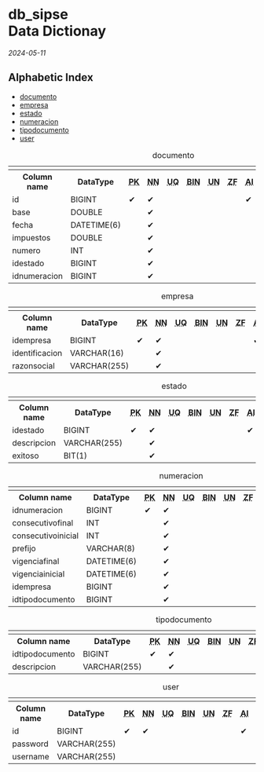 
<div id="title-sect">
<h1>db_sipse<br> Data Dictionay</h1>
<p>
<em>2024-05-11</em>
</p>
<p class="proj-desc">
<em></em>
</p>
</div>
<h2>Alphabetic Index</h2>
<ul>
<li><a href='#documento'>documento</a></li>
<li><a href='#empresa'>empresa</a></li>
<li><a href='#estado'>estado</a></li>
<li><a href='#numeracion'>numeracion</a></li>
<li><a href='#tipodocumento'>tipodocumento</a></li>
<li><a href='#user'>user</a></li>
</ul>
<table id='documento'>
<caption>documento</caption>
<tr><td colspan='11'></td></tr>
<tr>
    <th>Column name</th>
    <th>DataType</th>
    <th><abbr title='Primary Key'>PK</abbr></th>
    <th><abbr title='Not Null'>NN</abbr></th>
    <th><abbr title='Unique'>UQ</abbr></th>
    <th><abbr title='Binary'>BIN</abbr></th>
    <th><abbr title='Unsigned'>UN</abbr></th>
    <th><abbr title='Zero Fill'>ZF</abbr></th>
    <th><abbr title='Auto Increment'>AI</abbr></th>
    <th>Default</th>
    <th>Comment</th>
</tr>
<tr>
    <td>id</td>
    <td>BIGINT</td>
    <td>&#10004;</td>
    <td>&#10004;</td>
    <td>&nbsp;</td>
    <td>&nbsp;</td>
    <td>&nbsp;</td>
    <td>&nbsp;</td>
    <td>&#10004;</td>
    <td></td>
    <td></td>
</tr>
<tr>
    <td>base</td>
    <td>DOUBLE</td>
    <td>&nbsp;</td>
    <td>&#10004;</td>
    <td>&nbsp;</td>
    <td>&nbsp;</td>
    <td>&nbsp;</td>
    <td>&nbsp;</td>
    <td class='attr'>&nbsp;</td>
    <td></td>
    <td></td>
</tr>
<tr>
    <td>fecha</td>
    <td>DATETIME(6)</td>
    <td>&nbsp;</td>
    <td>&#10004;</td>
    <td>&nbsp;</td>
    <td>&nbsp;</td>
    <td>&nbsp;</td>
    <td>&nbsp;</td>
    <td class='attr'>&nbsp;</td>
    <td></td>
    <td></td>
</tr>
<tr>
    <td>impuestos</td>
    <td>DOUBLE</td>
    <td>&nbsp;</td>
    <td>&#10004;</td>
    <td>&nbsp;</td>
    <td>&nbsp;</td>
    <td>&nbsp;</td>
    <td>&nbsp;</td>
    <td class='attr'>&nbsp;</td>
    <td></td>
    <td></td>
</tr>
<tr>
    <td>numero</td>
    <td>INT</td>
    <td>&nbsp;</td>
    <td>&#10004;</td>
    <td>&nbsp;</td>
    <td>&nbsp;</td>
    <td>&nbsp;</td>
    <td>&nbsp;</td>
    <td class='attr'>&nbsp;</td>
    <td></td>
    <td></td>
</tr>
<tr>
    <td>idestado</td>
    <td>BIGINT</td>
    <td>&nbsp;</td>
    <td>&#10004;</td>
    <td>&nbsp;</td>
    <td>&nbsp;</td>
    <td>&nbsp;</td>
    <td>&nbsp;</td>
    <td class='attr'>&nbsp;</td>
    <td></td>
    <td></td>
</tr>
<tr>
    <td>idnumeracion</td>
    <td>BIGINT</td>
    <td>&nbsp;</td>
    <td>&#10004;</td>
    <td>&nbsp;</td>
    <td>&nbsp;</td>
    <td>&nbsp;</td>
    <td>&nbsp;</td>
    <td class='attr'>&nbsp;</td>
    <td></td>
    <td></td>
</tr>
<table id='empresa'>
<caption>empresa</caption>
<tr><td colspan='11'></td></tr>
<tr>
    <th>Column name</th>
    <th>DataType</th>
    <th><abbr title='Primary Key'>PK</abbr></th>
    <th><abbr title='Not Null'>NN</abbr></th>
    <th><abbr title='Unique'>UQ</abbr></th>
    <th><abbr title='Binary'>BIN</abbr></th>
    <th><abbr title='Unsigned'>UN</abbr></th>
    <th><abbr title='Zero Fill'>ZF</abbr></th>
    <th><abbr title='Auto Increment'>AI</abbr></th>
    <th>Default</th>
    <th>Comment</th>
</tr>
<tr>
    <td>idempresa</td>
    <td>BIGINT</td>
    <td>&#10004;</td>
    <td>&#10004;</td>
    <td>&nbsp;</td>
    <td>&nbsp;</td>
    <td>&nbsp;</td>
    <td>&nbsp;</td>
    <td>&#10004;</td>
    <td></td>
    <td></td>
</tr>
<tr>
    <td>identificacion</td>
    <td>VARCHAR(16)</td>
    <td>&nbsp;</td>
    <td>&#10004;</td>
    <td>&nbsp;</td>
    <td>&nbsp;</td>
    <td>&nbsp;</td>
    <td>&nbsp;</td>
    <td class='attr'>&nbsp;</td>
    <td></td>
    <td></td>
</tr>
<tr>
    <td>razonsocial</td>
    <td>VARCHAR(255)</td>
    <td>&nbsp;</td>
    <td>&#10004;</td>
    <td>&nbsp;</td>
    <td>&nbsp;</td>
    <td>&nbsp;</td>
    <td>&nbsp;</td>
    <td class='attr'>&nbsp;</td>
    <td></td>
    <td></td>
</tr>
<table id='estado'>
<caption>estado</caption>
<tr><td colspan='11'></td></tr>
<tr>
    <th>Column name</th>
    <th>DataType</th>
    <th><abbr title='Primary Key'>PK</abbr></th>
    <th><abbr title='Not Null'>NN</abbr></th>
    <th><abbr title='Unique'>UQ</abbr></th>
    <th><abbr title='Binary'>BIN</abbr></th>
    <th><abbr title='Unsigned'>UN</abbr></th>
    <th><abbr title='Zero Fill'>ZF</abbr></th>
    <th><abbr title='Auto Increment'>AI</abbr></th>
    <th>Default</th>
    <th>Comment</th>
</tr>
<tr>
    <td>idestado</td>
    <td>BIGINT</td>
    <td>&#10004;</td>
    <td>&#10004;</td>
    <td>&nbsp;</td>
    <td>&nbsp;</td>
    <td>&nbsp;</td>
    <td>&nbsp;</td>
    <td>&#10004;</td>
    <td></td>
    <td></td>
</tr>
<tr>
    <td>descripcion</td>
    <td>VARCHAR(255)</td>
    <td>&nbsp;</td>
    <td>&#10004;</td>
    <td>&nbsp;</td>
    <td>&nbsp;</td>
    <td>&nbsp;</td>
    <td>&nbsp;</td>
    <td class='attr'>&nbsp;</td>
    <td></td>
    <td></td>
</tr>
<tr>
    <td>exitoso</td>
    <td>BIT(1)</td>
    <td>&nbsp;</td>
    <td>&#10004;</td>
    <td>&nbsp;</td>
    <td>&nbsp;</td>
    <td>&nbsp;</td>
    <td>&nbsp;</td>
    <td class='attr'>&nbsp;</td>
    <td></td>
    <td></td>
</tr>
<table id='numeracion'>
<caption>numeracion</caption>
<tr><td colspan='11'></td></tr>
<tr>
    <th>Column name</th>
    <th>DataType</th>
    <th><abbr title='Primary Key'>PK</abbr></th>
    <th><abbr title='Not Null'>NN</abbr></th>
    <th><abbr title='Unique'>UQ</abbr></th>
    <th><abbr title='Binary'>BIN</abbr></th>
    <th><abbr title='Unsigned'>UN</abbr></th>
    <th><abbr title='Zero Fill'>ZF</abbr></th>
    <th><abbr title='Auto Increment'>AI</abbr></th>
    <th>Default</th>
    <th>Comment</th>
</tr>
<tr>
    <td>idnumeracion</td>
    <td>BIGINT</td>
    <td>&#10004;</td>
    <td>&#10004;</td>
    <td>&nbsp;</td>
    <td>&nbsp;</td>
    <td>&nbsp;</td>
    <td>&nbsp;</td>
    <td>&#10004;</td>
    <td></td>
    <td></td>
</tr>
<tr>
    <td>consecutivofinal</td>
    <td>INT</td>
    <td>&nbsp;</td>
    <td>&#10004;</td>
    <td>&nbsp;</td>
    <td>&nbsp;</td>
    <td>&nbsp;</td>
    <td>&nbsp;</td>
    <td class='attr'>&nbsp;</td>
    <td></td>
    <td></td>
</tr>
<tr>
    <td>consecutivoinicial</td>
    <td>INT</td>
    <td>&nbsp;</td>
    <td>&#10004;</td>
    <td>&nbsp;</td>
    <td>&nbsp;</td>
    <td>&nbsp;</td>
    <td>&nbsp;</td>
    <td class='attr'>&nbsp;</td>
    <td></td>
    <td></td>
</tr>
<tr>
    <td>prefijo</td>
    <td>VARCHAR(8)</td>
    <td>&nbsp;</td>
    <td>&#10004;</td>
    <td>&nbsp;</td>
    <td>&nbsp;</td>
    <td>&nbsp;</td>
    <td>&nbsp;</td>
    <td class='attr'>&nbsp;</td>
    <td></td>
    <td></td>
</tr>
<tr>
    <td>vigenciafinal</td>
    <td>DATETIME(6)</td>
    <td>&nbsp;</td>
    <td>&#10004;</td>
    <td>&nbsp;</td>
    <td>&nbsp;</td>
    <td>&nbsp;</td>
    <td>&nbsp;</td>
    <td class='attr'>&nbsp;</td>
    <td></td>
    <td></td>
</tr>
<tr>
    <td>vigenciainicial</td>
    <td>DATETIME(6)</td>
    <td>&nbsp;</td>
    <td>&#10004;</td>
    <td>&nbsp;</td>
    <td>&nbsp;</td>
    <td>&nbsp;</td>
    <td>&nbsp;</td>
    <td class='attr'>&nbsp;</td>
    <td></td>
    <td></td>
</tr>
<tr>
    <td>idempresa</td>
    <td>BIGINT</td>
    <td>&nbsp;</td>
    <td>&#10004;</td>
    <td>&nbsp;</td>
    <td>&nbsp;</td>
    <td>&nbsp;</td>
    <td>&nbsp;</td>
    <td class='attr'>&nbsp;</td>
    <td></td>
    <td></td>
</tr>
<tr>
    <td>idtipodocumento</td>
    <td>BIGINT</td>
    <td>&nbsp;</td>
    <td>&#10004;</td>
    <td>&nbsp;</td>
    <td>&nbsp;</td>
    <td>&nbsp;</td>
    <td>&nbsp;</td>
    <td class='attr'>&nbsp;</td>
    <td></td>
    <td></td>
</tr>
<table id='tipodocumento'>
<caption>tipodocumento</caption>
<tr><td colspan='11'></td></tr>
<tr>
    <th>Column name</th>
    <th>DataType</th>
    <th><abbr title='Primary Key'>PK</abbr></th>
    <th><abbr title='Not Null'>NN</abbr></th>
    <th><abbr title='Unique'>UQ</abbr></th>
    <th><abbr title='Binary'>BIN</abbr></th>
    <th><abbr title='Unsigned'>UN</abbr></th>
    <th><abbr title='Zero Fill'>ZF</abbr></th>
    <th><abbr title='Auto Increment'>AI</abbr></th>
    <th>Default</th>
    <th>Comment</th>
</tr>
<tr>
    <td>idtipodocumento</td>
    <td>BIGINT</td>
    <td>&#10004;</td>
    <td>&#10004;</td>
    <td>&nbsp;</td>
    <td>&nbsp;</td>
    <td>&nbsp;</td>
    <td>&nbsp;</td>
    <td>&#10004;</td>
    <td></td>
    <td></td>
</tr>
<tr>
    <td>descripcion</td>
    <td>VARCHAR(255)</td>
    <td>&nbsp;</td>
    <td>&#10004;</td>
    <td>&nbsp;</td>
    <td>&nbsp;</td>
    <td>&nbsp;</td>
    <td>&nbsp;</td>
    <td class='attr'>&nbsp;</td>
    <td></td>
    <td></td>
</tr>
<table id='user'>
<caption>user</caption>
<tr><td colspan='11'></td></tr>
<tr>
    <th>Column name</th>
    <th>DataType</th>
    <th><abbr title='Primary Key'>PK</abbr></th>
    <th><abbr title='Not Null'>NN</abbr></th>
    <th><abbr title='Unique'>UQ</abbr></th>
    <th><abbr title='Binary'>BIN</abbr></th>
    <th><abbr title='Unsigned'>UN</abbr></th>
    <th><abbr title='Zero Fill'>ZF</abbr></th>
    <th><abbr title='Auto Increment'>AI</abbr></th>
    <th>Default</th>
    <th>Comment</th>
</tr>
<tr>
    <td>id</td>
    <td>BIGINT</td>
    <td>&#10004;</td>
    <td>&#10004;</td>
    <td>&nbsp;</td>
    <td>&nbsp;</td>
    <td>&nbsp;</td>
    <td>&nbsp;</td>
    <td>&#10004;</td>
    <td></td>
    <td></td>
</tr>
<tr>
    <td>password</td>
    <td>VARCHAR(255)</td>
    <td>&nbsp;</td>
    <td>&nbsp;</td>
    <td>&nbsp;</td>
    <td>&nbsp;</td>
    <td>&nbsp;</td>
    <td>&nbsp;</td>
    <td class='attr'>&nbsp;</td>
    <td>NULL</td>
    <td></td>
</tr>
<tr>
    <td>username</td>
    <td>VARCHAR(255)</td>
    <td>&nbsp;</td>
    <td>&nbsp;</td>
    <td>&nbsp;</td>
    <td>&nbsp;</td>
    <td>&nbsp;</td>
    <td>&nbsp;</td>
    <td class='attr'>&nbsp;</td>
    <td>NULL</td>
    <td></td>
</tr>
</table>
